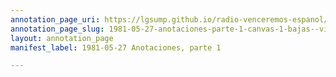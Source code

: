 ```yaml
---
annotation_page_uri: https://lgsump.github.io/radio-venceremos-espanol/annotations/1981-05-27-anotaciones-parte-1-canvas-1-bajas--violencia-contra-ni-os.json
annotation_page_slug: 1981-05-27-anotaciones-parte-1-canvas-1-bajas--violencia-contra-ni-os
layout: annotation_page
manifest_label: 1981-05-27 Anotaciones, parte 1

---
```

